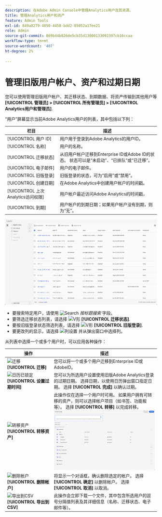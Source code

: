 ```yaml
---
description: 在Adobe Admin Console中管理Analytics用户及其资源。
title: 管理Analytics用户和资产
feature: Admin Tools
exl-id: 849a8279-4850-4458-bdd2-85052a17ee21
role: Admin
source-git-commit: 869b44b826de5cb35d13000133092397cb16ccaa
workflow-type: tm+mt
source-wordcount: '407'
ht-degree: 2%

---
```


# 管理旧版用户帐户、资产和过期日期

您可以使用管理旧版用户帐户、其迁移状态、到期数据、将资产传输到其他用户等 **[!UICONTROL 管理员] > [!UICONTROL 所有管理员] >  [!UICONTROL Analytics用户和管理员]**.

“用户”屏幕显示当前Adobe Analytics用户的列表，其中包括以下列：

| 栏目 | 描述 |
|---|---|
| [!UICONTROL 用户 ID] | 用户用于登录到Adobe Analytics的用户ID。 |
| [!UICONTROL 名称] | 用户的名称。 |
| [!UICONTROL 迁移状态] | 从旧用户帐户迁移到Enterprise ID或Adobe ID的状态。  状态可以是“未启动”、“已排队”或“已迁移”。 |
| [!UICONTROL 电子邮件] | 用户的电子邮件。 |
| [!UICONTROL 旧版登录] | 旧版登录的状态，可为“启用”或“禁用”。 |
| [!UICONTROL 创建日期] | 在Adobe Analytics中创建用户帐户的时间戳。 |
| [!UICONTROL 上次Analytics访问权限] | 用户帐户最近访问Adobe Analytics的时间戳， |
| [!UICONTROL 到期] | 用户帐户的到期日期；如果用户帐户没有到期，则为“无”。 |

![用户](assets/users.png)

- 要搜索特定用户，请使用 ![Search](https://spectrum.adobe.com/static/icons/workflow_18/Smock_Search_18_N.svg) *按标题搜索* 字段。
- 要筛选迁移状态列表，请选择 ![V形](https://spectrum.adobe.com/static/icons/ui_18/ChevronSize100.svg) **[!UICONTROL 迁移状态]**.
- 要按旧版登录状态筛选列表，请选择 ![V形](https://spectrum.adobe.com/static/icons/ui_18/ChevronSize100.svg) **[!UICONTROL 旧版登录]**.
- 要更改列的显示，请选择 ![列设置](https://spectrum.adobe.com/static/icons/workflow_18/Smock_ColumnSettings_18_N.svg) 并从弹出窗口中选择列。

从列表中选择一个或多个用户时，可以应用各种操作：

| 操作 | 描述 |
|---|---|
| ![迁移](https://spectrum.adobe.com/static/icons/workflow_18/Smock_Briefcase_18_N.svg) **[!UICONTROL 迁移]** | 您可以将一个或多个用户迁移到Enterprise ID或AdobeID。 |
| ![日历已锁定](https://spectrum.adobe.com/static/icons/workflow_18/Smock_CalendarLocked_18_N.svg) **[!UICONTROL 设置过期时间]** | 您可以为所选用户设置使用旧版Adobe Analytics登录的过期日期。  选择日期，以使用日历弹出窗口指定日期。 选择 **[!UICONTROL 完成]** 以确认过期。 |
| ![转移资产](https://spectrum.adobe.com/static/icons/workflow_18/Smock_Switch_18_N.svg) **[!UICONTROL 转移资产]** | 此操作仅在选择一个用户时可用。 如果用户拥有可转移的资产，则可以选择帐户项目（如书签、功能板等）。 选择 **[!UICONTROL 转移]** 以完成转移。<br/>![转移资产](assets/transfer-assets.png) |
| ![删除帐户](https://spectrum.adobe.com/static/icons/workflow_18/Smock_Delete_18_N.svg) **[!UICONTROL 删除帐户]** | 将显示一个对话框，确认删除选定的帐户。 选择 **[!UICONTROL 确定]** 以删除帐户。 选择 **[!UICONTROL 取消]** 以取消。 |
| ![导出到CSV](https://spectrum.adobe.com/static/icons/workflow_18/Smock_FileCSV_18_N.svg) **[!UICONTROL 导出到CSV]** | 此操作会立即下载一个文件，其中包含所选用户的逗号分隔值列表及其详细信息（名称、迁移状态、电子邮件等）。 |

